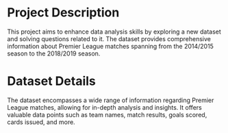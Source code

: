 # Project Description
 
This project aims to enhance data analysis skills by exploring a new dataset and solving questions related to it. The dataset provides comprehensive information about Premier League matches spanning from the 2014/2015 season to the 2018/2019 season.

# Dataset Details
The dataset encompasses a wide range of information regarding Premier League matches, allowing for in-depth analysis and insights. It offers valuable data points such as team names, match results, goals scored, cards issued, and more.
